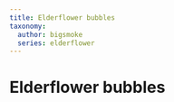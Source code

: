 ```yaml
---
title: Elderflower bubbles
taxonomy:
  author: bigsmoke
  series: elderflower
---
```


# Elderflower bubbles

